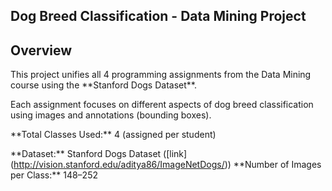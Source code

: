 ## Dog Breed Classification - Data Mining Project 

## Overview

This project unifies all 4 programming assignments from the Data Mining course using the \*\*Stanford Dogs Dataset\*\*.  

Each assignment focuses on different aspects of dog breed classification using images and annotations (bounding boxes).  

\*\*Total Classes Used:\*\* 4 (assigned per student)

\*\*Dataset:\*\* Stanford Dogs Dataset (\[link](http://vision.stanford.edu/aditya86/ImageNetDogs/))
\*\*Number of Images per Class:\*\* 148–252
